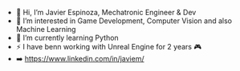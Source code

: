 - 👋 Hi, I’m Javier Espinoza, Mechatronic Engineer & Dev
- 👀 I’m interested in Game Development, Computer Vision and also Machine Learning
- 🚀 I’m currently learning Python
- ⚡ I have benn working with Unreal Engine for 2 years 🎮
- ➡️ https://www.linkedin.com/in/javiem/

<!---
Bubutronico/Bubutronico is a ✨ special ✨ repository because its `README.md` (this file) appears on your GitHub profile.
You can click the Preview link to take a look at your changes.
--->
